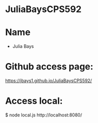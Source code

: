 # JuliaBaysCPS592
# Name
- Julia Bays

# Github access page:
https://jbays1.github.io/JuliaBaysCPS592/

# Access local:
$ node local.js
http://localhost:8080/
